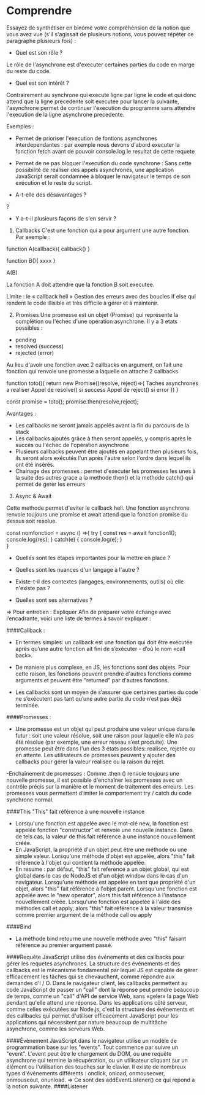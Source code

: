 # Comprendre

Essayez de synthétiser en binôme votre compréhension de la notion que vous avez vue (s'il s'agissait de plusieurs notions, vous pouvez répéter ce paragraphe plusieurs fois) : 
- Quel est son rôle ? 

Le rôle de l'asynchrone est d'executer certaines parties du code en marge du reste du code.


- Quel est son intérêt ?

Contrairement au synchrone qui execute ligne par ligne le code et qui donc attend que la ligne precedente soit executee pour lancer la suivante, l'asynchrone permet de continuer l'execution du programme sans attendre l'execution de la ligne asynchrone precedente.

Exemples :
- Permet de prioriser l'execution de fontions asynchrones interdependantes : par exemple nous devons d'abord executer la fonction fetch avant de pouvoir console.log le resultat de cette requete
- Permet de ne pas bloquer l'execution du code synchrone :  Sans cette possibilité de réaliser des appels asynchrones, une application JavaScript serait condamnée à bloquer le navigateur le temps de son exécution et le reste du script.

- A-t-elle des désavantages ? 

?

- Y a-t-il plusieurs façons de s'en servir ? 

1) Callbacks
C'est une fonction qui a pour argument une autre fonction. 
Par exemple :

function A(callback){
	callback()
}

function B(){
	xxxx
}

A(B)

La fonction A doit attendre que la fonction B soit executee.

Limite : le « callback hell »
Gestion des erreurs avec des boucles if else qui rendent le code illisible et très difficile à gérer et à maintenir.

2) Promises
Une promesse est un objet (Promise) qui représente la complétion ou l'échec d'une opération asynchrone. Il y a 3 etats possibles :
- pending
- resolved (success)
- rejected (error)

Au lieu d'avoir une fonction avec 2 callbacks en argument, on fait une fonction qui renvoie une promesse a laquelle on attache 2 callbacks

function toto(){
	return new Promise((resolve, reject)=>{
		Taches asynchrones a realiser
		Appel de resolve() si success
		Appel de reject() si error
	})
} 

const promise = toto();
promise.then(resolve,reject);

Avantages :
- Les callbacks ne seront jamais appelés avant la fin du parcours de la stack
- Les callbacks ajoutés grâce à then seront appelés, y compris après le succès ou l'échec de l'opération asynchrone
- Plusieurs callbacks peuvent être ajoutés en appelant then plusieurs fois, ils seront alors exécutés l'un après l'autre selon l'ordre dans lequel ils ont été insérés.
- Chainage des promesses : permet d'executer les promesses les unes à la suite des autres grace a la methode then() et la methode catch() qui permet de gerer les erreurs

3) Async & Await

Cette methode permet d'eviter le callback hell.
Une fonction asynchrone renvoie toujours une promise et await attend que la fonction promise du dessus soit resolue.

const nomfonction  = async () =>{
	try {
	const res = await fonction1();
	console.log(res);
	}
	catch(e) { console.log(e);
	}	
}

- Quelles sont les étapes importantes pour la mettre en place ? 

- Quelles sont les nuances d'un langage à l'autre ?

- Existe-t-il des contextes (langages, environnements, outils) où elle n'existe pas ? 

- Quelles sont ses alternatives ? 

=> Pour entretien :
Expliquer
Afin de préparer votre échange avec l’encadrante, voici une liste de termes à savoir expliquer :

####Callback :

- En termes simples: un callback est une fonction qui doit être exécutée après qu’une autre fonction ait fini de s’exécuter - d’où le nom «call back».

- De maniere plus complexe, en JS, les fonctions sont des objets. Pour cette raison, les fonctions peuvent prendre d'autres fonctions comme arguments et peuvent être "returned" par d'autres fonctions.

- Les callbacks sont un moyen de s’assurer que certaines parties du code ne s’exécutent pas tant qu’une autre partie du code n’est pas déjà terminée.

####Promesses :

- Une promesse est un objet qui peut produire une valeur unique dans le futur : soit une valeur résolue, soit une raison pour laquelle elle n’a pas été résolue (par exemple, une erreur réseau s’est produite). Une promesse peut être dans l'un des 3 états possibles: realisee, rejetée ou en attente. Les utilisateurs de promesses peuvent y ajouter des callbacks pour gérer la valeur realisee ou la raison du rejet.

-Enchaînement de promesses :
Comme .then () renvoie toujours une nouvelle promesse, il est possible d'enchaîner les promesses avec un contrôle précis sur la manière et le moment de traitement des erreurs. Les promesses vous permettent d’imiter le comportement try / catch du code synchrone normal.

####This
"This" fait référence à une nouvelle instance

- Lorsqu'une fonction est appelée avec le mot-clé new, la fonction est appelée fonction "constructor" et renvoie une nouvelle instance. Dans de tels cas, la valeur de this fait référence à une instance nouvellement créée.
- En JavaScript, la propriété d'un objet peut être une méthode ou une simple valeur. Lorsqu'une méthode d'objet est appelée, alors "this" fait référence à l'objet qui contient la méthode appelée.
- En resume : par défaut, "this" fait reference a un objet global, qui est global dans le cas de NodeJS et d'un objet window dans le cas d'un navigateur.
  Lorsqu'une méthode est appelée en tant que propriété d'un objet, alors "this" fait référence à l'objet parent.
  Lorsqu'une fonction est appelée avec le "new operator", alors this fait référence à l'instance nouvellement créée.
  Lorsqu'une fonction est appelée à l'aide des méthodes call et apply, alors "this" fait référence à la valeur transmise comme premier argument de la méthode call ou apply

####Bind

- La méthode bind retourne une nouvelle méthode avec "this" faisant référence au premier argument passé.

####Requête
JavaScript utilise des événements et des callbacks pour gérer les requetes asynchrones.
La structure des événements et des callbacks est le mécanisme fondamental par lequel JS est capable de gérer efficacement les tâches qui se chevauchent, comme répondre aux demandes d'I / O.
Dans le navigateur client, les callbacks permettent au code JavaScript de passer un "call" dont la réponse peut prendre beaucoup de temps, comme un "call" d'API de service Web, sans «geler» la page Web pendant qu'elle attend une réponse.
Dans les applications côté serveur, comme celles exécutées sur Node.js, c'est la structure des événements et des callbacks qui permet d'utiliser efficacement JavaScript pour les applications qui nécessitent par nature beaucoup de multitâche asynchrone, comme les serveurs Web.

####Évènement
JavaScript dans le navigateur utilise un modèle de programmation base sur les "events".
Tout commence par suivre un "event".
L'event peut être le chargement du DOM, ou une requête asynchrone qui termine la récupération, ou un utilisateur cliquant sur un élément ou l'utilisation des touches sur le clavier.
Il existe de nombreux types d'événements différents : onclick, onload, onmouseover, onmouseout, onunload. => Ce sont des addEventListener() ce qui repond a la notion suivante.
####Listener
